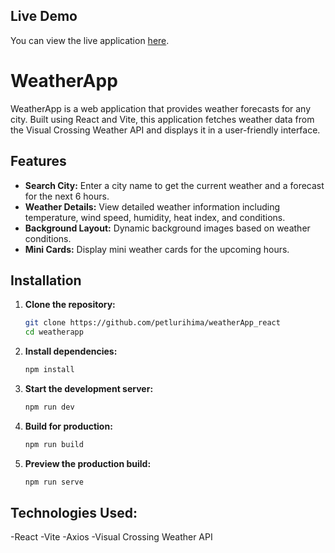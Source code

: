 ## Live Demo

You can view the live application [here]((https://weatherapp-react-gj8r.onrender.com)).

# WeatherApp

WeatherApp is a web application that provides weather forecasts for any city. Built using React and Vite, this application fetches weather data from the Visual Crossing Weather API and displays it in a user-friendly interface.

## Features

- **Search City:** Enter a city name to get the current weather and a forecast for the next 6 hours.
- **Weather Details:** View detailed weather information including temperature, wind speed, humidity, heat index, and conditions.
- **Background Layout:** Dynamic background images based on weather conditions.
- **Mini Cards:** Display mini weather cards for the upcoming hours.

## Installation

1. **Clone the repository:**
    ```bash
    git clone https://github.com/petlurihima/weatherApp_react
    cd weatherapp
    ```

2. **Install dependencies:**
    ```bash
    npm install
    ```

3. **Start the development server:**
    ```bash
    npm run dev
    ```

4. **Build for production:**
    ```bash
    npm run build
    ```

5. **Preview the production build:**
    ```bash
    npm run serve
    ```

## Technologies Used:
-React
-Vite
-Axios
-Visual Crossing Weather API
